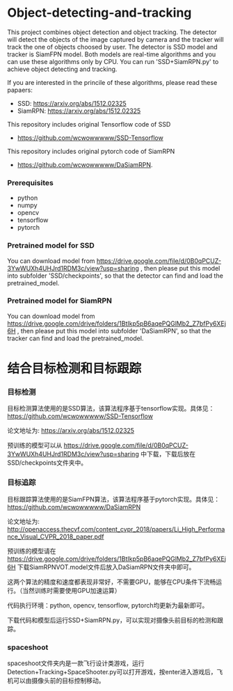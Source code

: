 # Object-detecting-and-tracking
This project combines object detection and object tracking. The detector will detect the objects of the image captured by camera and the tracker will track the one of objects choosed by user. The detector is SSD model and tracker is SiamFPN model. Both models are real-time algorithms and you can use these algorithms only by CPU. You can run 'SSD+SiamRPN.py' to achieve object detecting and tracking.

If you are interested in the princile of these algorithms, please read these papaers:

* SSD: https://arxiv.org/abs/1512.02325
* SiamRPN: https://arxiv.org/abs/1512.02325

This repository includes original Tensorflow code of SSD
* https://github.com/wcwowwwww/SSD-Tensorflow 

This repository includes original pytorch code of SiamRPN
* https://github.com/wcwowwwww/DaSiamRPN.

### Prerequisites

* python
* numpy
* opencv
* tensorflow
* pytorch

### Pretrained model for SSD

You can download model from https://drive.google.com/file/d/0B0qPCUZ-3YwWUXh4UHJrd1RDM3c/view?usp=sharing , then please put this model into subfolder 'SSD/checkpoints', so that the detector can find and load the pretrained_model.

### Pretrained model for SiamRPN

You can download model from https://drive.google.com/drive/folders/1BtIkp5pB6aqePQGlMb2_Z7bfPy6XEj6H , then please put this model into subfolder 'DaSiamRPN', so that the tracker can find and load the pretrained_model.

# 结合目标检测和目标跟踪

### 目标检测
目标检测算法使用的是SSD算法，该算法程序基于tensorflow实现。具体见：https://github.com/wcwowwwww/SSD-Tensorflow

论文地址为: https://arxiv.org/abs/1512.02325

预训练的模型可以从 https://drive.google.com/file/d/0B0qPCUZ-3YwWUXh4UHJrd1RDM3c/view?usp=sharing 中下载，下载后放在SSD/checkpoints文件夹中。

### 目标追踪
目标跟踪算法使用的是SiamFPN算法，该算法程序基于pytorch实现。具体见：https://github.com/wcwowwwww/DaSiamRPN

论文地址为: http://openaccess.thecvf.com/content_cvpr_2018/papers/Li_High_Performance_Visual_CVPR_2018_paper.pdf

预训练的模型请在 https://drive.google.com/drive/folders/1BtIkp5pB6aqePQGlMb2_Z7bfPy6XEj6H 下载SiamRPNVOT.model文件后放入DaSiamRPN文件夹中即可。

这两个算法的精度和速度都表现非常好，不需要GPU，能够在CPU条件下流畅运行。（当然训练时需要使用GPU加速运算）

代码执行环境：python, opencv, tensorflow, pytorch均更新为最新即可。

下载代码和模型后运行SSD+SiamRPN.py，可以实现对摄像头前目标的检测和跟踪。

### spaceshoot
spaceshoot文件夹内是一款飞行设计类游戏，运行Detection+Tracking+SpaceShooter.py可以打开游戏，按enter进入游戏后，飞机可以由摄像头前的目标控制移动。


